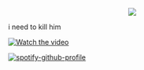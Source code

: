 
<p align="center"> <img src="https://komarev.com/ghpvc/?username=whannells&label=stalkers%20&color=493524&style=flat"  </p>
  
  i need to kill him
  
[![Watch the video](https://img.youtube.com/vi/T-D1KVIuvjA/maxresdefault.jpg)](https://github.com/user-attachments/assets/7c5bc6bc-fd67-4958-be19-a13163df3479
)


[![spotify-github-profile](https://spotify-github-profile.kittinanx.com/api/view?uid=31tjforkm2qskz4yab6uye6ggem4&cover_image=true&theme=novatorem&show_offline=false&background_color=000000&interchange=false&bar_color=493524&bar_color_cover=false)](https://github.com/kittinan/spotify-github-profile)



